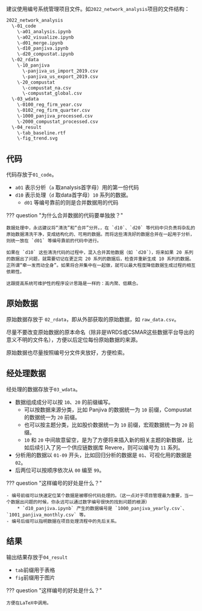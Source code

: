 建议使用编号系统管理项目文件。如`2022_network_analysis`项目的文件结构：

```bash
2022_network_analysis
  \-01_code
  	\-a01_analysis.ipynb
  	\-a02_visualize.ipynb
	\-d01_merge.ipynb
  	\-d10_panjiva.ipynb
	\-d20_compustat.ipynb
  \-02_rdata
    \-10_panjiva
	  \-panjiva_us_import_2019.csv
	  \-panjiva_us_export_2019.csv
	\-20_compustat
	  \-compustat_na.csv
	  \-compustat_global.csv
  \-03_wdata
  	\-0100_reg_firm_year.csv
	\-0102_reg_firm_quarter.csv
  	\-1000_panjiva_processed.csv
  	\-2000_compustat_processed.csv
  \-04_result
  	\-tab_baseline.rtf
  	\-fig_trend.svg
```

## 代码

代码存放于`01_code`。

- `a01` 表示分析（`a` 取analysis首字母）用的第一份代码
- `d10` 表示处理（`d` 取data首字母）`10` 系列的数据。
	* `d01` 等编号靠前的则是合并数据用的代码

??? question "为什么合并数据的代码要单独放？"

	数据处理中，永远建议将“清洗”和“合并”分开。，在 `d10`、`d20` 等代码中只负责将杂乱的原始数据清洗干净，变成结构化的、可用的数据。而将这些清洗好的数据合并在一起用于分析，则统一放在 `d01` 等编号靠前的代码中进行。

	如果在 `d10` 这些清洗代码的过程中，混入合并其他数据（如 `d20`），将来如果 20 系列的数据出了问题，就需要切记在更正完 20 系列的数据后，检查并重新生成 10 系列的数据。正所谓“牵一发而动全身”。如果将合并集中在一起做，就可以最大程度降低数据生成过程的相互依赖性。

	这跟提高系统可维护性的程序设计思路是一样的：高内聚、低耦合。

## 原始数据

原始数据存放于 `02_rdata`，即从外部获取的原始数据，如 `raw_data.csv`。

尽量不要改变原始数据的原本命名（除非是WRDS或CSMAR这些数据平台导出的意义不明的文件名），方便以后定位每份原始数据的来源。

原始数据也尽量按照编号分文件夹放好，方便检索。

## 经处理数据

经处理的数据存放于`03_wdata`。

- 数据组成成分可以按 `10`、`20` 的前缀编写。
	* 可以按数据来源分类，比如 Panjiva 的数据统一为 `10` 前缀，Compustat 的数据统一为 `20` 前缀。
	* 也可以按主题分类，比如股价数据统一为 `10` 前缀，宏观数据统一为 `20` 前缀。
	* `10` 和 `20` 中间故意留空，是为了方便将来插入新的相关主题的新数据，比如后续引入了另一个供应链数据库 Revere，则可以编号为 `11` 系列。
- 分析用的数据以 `01-09` 开头，比如回归分析的数据是 `01`、可视化用的数据是 `02`。
- 后两位可以按顺序依次从 `00` 编至 `99`。

??? question "这样编号的好处是什么？"

	- 编号前缀可以快速定位某个数据是被哪份代码处理的。（这一点对于项目管理最为重要，当一个数据出问题的时候，你永远可以通过数字编号很快的找到问题的根源）
		* `d10_panjiva.ipynb` 产生的数据编号是 `1000_panjiva_yearly.csv`、`1001_panjiva_monthly.csv` 等。
	- 编号后缀可以指明数据在项目处理流程中的先后关系。

## 结果

输出结果存放于`04_result`

- `tab`前缀用于表格
- `fig`前缀用于图片

??? question "这样编号的好处是什么？"

	方便在LaTeX中调用。